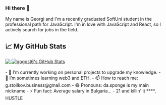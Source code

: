 ### Hi there 👋
My name is Georgi and I'm a recently graduated SoftUni student in the professional path for JavaScript. I'm in love with JavaScript and React, so I actively search for jobs in the field.

## &#x1f4c8; My GitHub Stats
<a href="https://github.com/gogost6/gogost6">
  <img align="center" src="https://github-readme-stats.vercel.app/api/top-langs/?username=gogost6&title_color=000000&text_color=000000" />
</a>

<a href="https://github.com/gogost6/gogost6">
  <img align="center" src="https://github-readme-stats.vercel.app/api?username=gogost6&show_icons=true&line_height=27&count_private=true&title_color=000000&text_color=000000&icon_color=FAC051" alt="gogost6's GitHub Stats" />
</a>
<br>
<br>
- 🔭 I’m currently working on personal projects to upgrade my knowledge.
- 🌱 I’m sometimes learning web3 and ETH.
- 📫 How to reach me: g.stoilkov.business@gmail.com
- 😄 Pronouns: da.sponge is my main nickname
- ⚡ Fun fact: Average salary in Bulgaria...
- 21 and killin' it ****, HUSTLE
